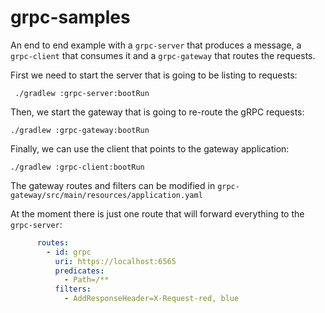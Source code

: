 # grpc-samples

An end to end example with a `grpc-server` that produces a message, a `grpc-client` that consumes it and a `grpc-gateway` that routes the requests.

First we need to start the server that is going to be listing to requests:

```shell
 ./gradlew :grpc-server:bootRun
```
Then, we start the gateway that is going to re-route the gRPC requests:
```shell
./gradlew :grpc-gateway:bootRun
```

Finally, we can use the client that points to the gateway application:
```shell
./gradlew :grpc-client:bootRun
```

The gateway routes and filters can be modified in `grpc-gateway/src/main/resources/application.yaml`

At the moment there is just one route that will forward everything to the `grpc-server`:
```yaml
      routes:
        - id: grpc
          uri: https://localhost:6565
          predicates:
            - Path=/**
          filters:
            - AddResponseHeader=X-Request-red, blue
```